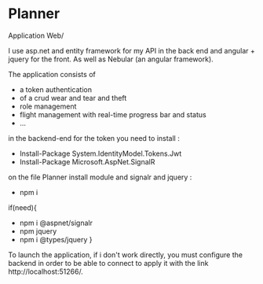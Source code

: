 # Planner


Application Web/ 

I use asp.net and entity framework for my API in the back end and angular + jquery for the front.
As well as Nebular (an angular framework).

The application consists of 
 - a token authentication
 - of a crud wear and tear and theft
 - role management
 - flight management with real-time progress bar and status
 - ...

in the backend-end for the token you need to install :
- Install-Package System.IdentityModel.Tokens.Jwt
-  Install-Package Microsoft.AspNet.SignalR

on the file Planner install module and signalr and jquery :
- npm i

if(need){
- npm i @aspnet/signalr 
- npm jquery
- npm i @types/jquery 
}

To launch the application, if i don't work directly, you must configure the backend in order to be able to connect to
apply it with the link http://localhost:51266/.


